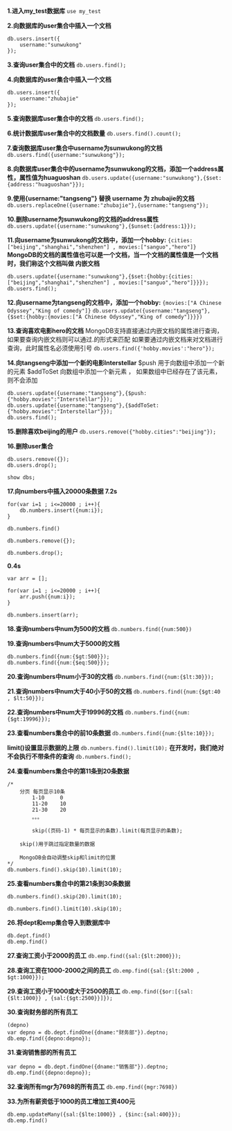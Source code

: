 **1.进入my_test数据库**
`use my_test`

**2.向数据库的user集合中插入一个文档**
```
db.users.insert({
    username:"sunwukong"
});
```
**3.查询user集合中的文档**
`db.users.find();`

**4.向数据库的user集合中插入一个文档**
```
db.users.insert({
    username:"zhubajie"
});
```
**5.查询数据库user集合中的文档**
`db.users.find();`

**6.统计数据库user集合中的文档数量**
`db.users.find().count();`

**7.查询数据库user集合中username为sunwukong的文档**
`db.users.find({username:"sunwukong"});`

**8.向数据库user集合中的username为sunwukong的文档，添加一个address属性，属性值为huaguoshan**
`db.users.update({username:"sunwukong"},{$set:{address:"huaguoshan"}});`


**9.使用{username:"tangseng"} 替换 username 为 zhubajie的文档**
`db.users.replaceOne({username:"zhubajie"},{username:"tangseng"});   ` 
    
**10.删除username为sunwukong的文档的address属性**
`db.users.update({username:"sunwukong"},{$unset:{address:1}});`


**11.向username为sunwukong的文档中，添加一个hobby:**
`{cities:["beijing","shanghai","shenzhen"] , movies:["sanguo","hero"]}`
**MongoDB的文档的属性值也可以是一个文档，当一个文档的属性值是一个文档时，我们称这个文档叫做 内嵌文档**
```
db.users.update({username:"sunwukong"},{$set:{hobby:{cities:["beijing","shanghai","shenzhen"] , movies:["sanguo","hero"]}}});
db.users.find();
```

**12.向username为tangseng的文档中，添加一个hobby:**
`{movies:["A Chinese Odyssey","King of comedy"]}`
`db.users.update({username:"tangseng"},{$set:{hobby:{movies:["A Chinese Odyssey","King of comedy"]}}})`

**13.查询喜欢电影hero的文档**
MongoDB支持直接通过内嵌文档的属性进行查询，如果要查询内嵌文档则可以通过.的形式来匹配
如果要通过内嵌文档来对文档进行查询，此时属性名必须使用引号
`db.users.find({'hobby.movies':"hero"});`

**14.向tangseng中添加一个新的电影Interstellar**
$push 用于向数组中添加一个新的元素
$addToSet 向数组中添加一个新元素 ， 如果数组中已经存在了该元素，则不会添加
```
db.users.update({username:"tangseng"},{$push:{"hobby.movies":"Interstellar"}});
db.users.update({username:"tangseng"},{$addToSet:{"hobby.movies":"Interstellar"}});
db.users.find();
```

**15.删除喜欢beijing的用户**
`db.users.remove({"hobby.cities":"beijing"});`

**16.删除user集合**
```
db.users.remove({});
db.users.drop();

show dbs;
```
**17.向numbers中插入20000条数据 7.2s**
```
for(var i=1 ; i<=20000 ; i++){
    db.numbers.insert({num:i});
}

db.numbers.find()

db.numbers.remove({});

db.numbers.drop();
```
**0.4s**
```
var arr = [];

for(var i=1 ; i<=20000 ; i++){
    arr.push({num:i});
}

db.numbers.insert(arr);
```
**18.查询numbers中num为500的文档**
`db.numbers.find({num:500})`

**19.查询numbers中num大于5000的文档**
```
db.numbers.find({num:{$gt:500}});
db.numbers.find({num:{$eq:500}});
```
**20.查询numbers中num小于30的文档**
`db.numbers.find({num:{$lt:30}});`

**21.查询numbers中num大于40小于50的文档**
`db.numbers.find({num:{$gt:40 , $lt:50}});`

**22.查询numbers中num大于19996的文档**
`db.numbers.find({num:{$gt:19996}});`

**23.查看numbers集合中的前10条数据**
`db.numbers.find({num:{$lte:10}});`

**limit()设置显示数据的上限**
`db.numbers.find().limit(10);`
**在开发时，我们绝对不会执行不带条件的查询**
`db.numbers.find();`

**24.查看numbers集合中的第11条到20条数据**
```
/*
    分页 每页显示10条
        1-10     0
        11-20    10
        21-30    20
        。。。
        
        skip((页码-1) * 每页显示的条数).limit(每页显示的条数);
        
    skip()用于跳过指定数量的数据    
    
    MongoDB会自动调整skip和limit的位置
*/
db.numbers.find().skip(10).limit(10);
```

**25.查看numbers集合中的第21条到30条数据**
```
db.numbers.find().skip(20).limit(10);

db.numbers.find().limit(10).skip(10);
```

**26.将dept和emp集合导入到数据库中**
```
db.dept.find()
db.emp.find()
```

**27.查询工资小于2000的员工**
`db.emp.find({sal:{$lt:2000}});`

**28.查询工资在1000-2000之间的员工**
`db.emp.find({sal:{$lt:2000 , $gt:1000}});`

**29.查询工资小于1000或大于2500的员工**
`db.emp.find({$or:[{sal:{$lt:1000}} , {sal:{$gt:2500}}]});`

**30.查询财务部的所有员工**
```
(depno)
var depno = db.dept.findOne({dname:"财务部"}).deptno;
db.emp.find({depno:depno});
```

**31.查询销售部的所有员工**
```
var depno = db.dept.findOne({dname:"销售部"}).deptno;
db.emp.find({depno:depno});
```
**32.查询所有mgr为7698的所有员工**
`db.emp.find({mgr:7698})`

**33.为所有薪资低于1000的员工增加工资400元**
```
db.emp.updateMany({sal:{$lte:1000}} , {$inc:{sal:400}});
db.emp.find()

```


